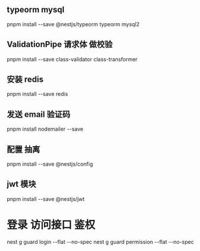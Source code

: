 ## typeorm mysql
pnpm install --save @nestjs/typeorm typeorm mysql2
## ValidationPipe 请求体 做校验
pnpm install --save class-validator class-transformer
## 安装 redis
pnpm install --save redis
## 发送 email 验证码
pnpm install nodemailer --save
## 配置 抽离
pnpm install --save @nestjs/config
##  jwt 模块
pnpm install --save @nestjs/jwt
# 登录 访问接口 鉴权
nest g guard login --flat --no-spec
nest g guard permission --flat --no-spec